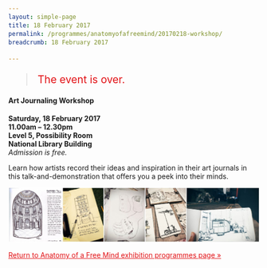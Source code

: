 ```yaml
---
layout: simple-page
title: 18 February 2017
permalink: /programmes/anatomyofafreemind/20170218-workshop/
breadcrumb: 18 February 2017

---
```


<blockquote style="color: #E21216; font-size: 150%;">The event is over.</blockquote>

#### Art Journaling Workshop

__Saturday, 18 February 2017__<br>
__11.00am – 12.30pm__<br>
__Level 5, Possibility Room__<br>
__National Library Building__<br>
_Admission is free._

Learn how artists record their ideas and inspiration in their art journals in this talk-and-demonstration that offers you a peek into their minds.

![A photo of several illustrated journal pages.](/images/event-images/aof/AOFM05.jpg)

<a href="/exhibitions/past-exhibitions/anatomyofafreemind/programmes/" style="color:#E21216;">Return to Anatomy of a Free Mind exhibition programmes page &#187;</a>

